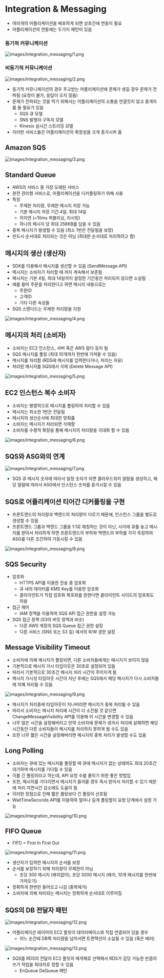 # Integration & Messaging

- 여러개의 어플리케이션을 배포하게 되면 상호간에 연동이 필요
- 어플리케이션의 연동에는 두가지 패턴이 있음

### 동기적 커뮤니케이션

![images/integration_messaging/1.png](images/integration_messaging/1.png)

### 비동기적 커뮤니케이션

![images/integration_messaging/2.png](images/integration_messaging/2.png)

- 동기적 커뮤니케이션의 경우 주고받는 어플리케이션에 문제가 생길 경우 문제가 전파됨 (요청이 불가, 응답이 오지 않음)
- 문제가 전파되는 것을 막기 위해서는 어플리케이션의 소통을 연결짓지 않고 중개자를 둘 필요가 있음
  - SQS 큐 모델
  - SNS 발행자 구독자 모델
  - Kinesis 실시간 스트리밍 모델
- 이러한 서비스들은 어플리케이션의 확장성을 크게 증가시켜 줌

## Amazon SQS

![images/integration_messaging/3.png](images/integration_messaging/3.png)

## Standard Queue

- AWS의 서비스 중 가장 오래된 서비스
- 완전 관리형 서비스로, 어플리케이션을 디커플링하기 위해 사용
- 특징
  - 무제한 처리량, 무제한 메시지 저장 가능
  - 기본 메시지 저장 기간 4일, 최대 14일
  - 저지연 (<10ms 퍼블리싱, 리시빙)
  - 하나의 메시지 당 최대 256KB를 담을 수 있음
- 중복 메시지가 발생할 수 있음 (최소 1번은 전달됨을 보장)
- 반드시 순서대로 처리되는 것은 아님 (최대한 순서대로 처리하려고 함)

## 메시지의 생산 (생산자)

- SDK를 이용해서 메시지를 생산할 수 있음 (SendMessage API)
- 메시지는 소비자가 처리할 때 까지 계속해서 보존됨
- 메시지는 기본 4일, 최대 14일까지 설정한 기간동안 처리되지 않으면 소실됨
- 예를 들어 주문을 처리한다고 하면 메시지 내용으로는
  - 주문ID
  - 고객ID
  - 기타 다른 속성들
- SQS 스탠다드는 무제한 처리량을 지원

![images/integration_messaging/4.png](images/integration_messaging/4.png)

## 메시지의 처리 (소비자)

- 소비자는 EC2 인스턴스, 서버 혹은 AWS 람다 등이 됨
- SQS 메시지를 폴링 (최대 10개까지 한번에 가져올 수 있음)
- 메시지를 처리함 (RDS에 메시지를 입력한다거나, 처리는 자유)
- 처리된 메시지를 SQS에서 삭제 (Delete Message API)

![images/integration_messaging/5.png](images/integration_messaging/5.png)

## EC2 인스턴스 복수 소비자

- 소비자는 병렬적으로 메시지를 폴링하여 처리할 수 있음
- 메시지는 최소한 1번은 전달됨
- 메시지의 생산순서에 최대한 맞춰줌
- 소비자는 메시지가 처리되면 삭제함
- 소비자를 수평적 확장을 통해 메시지의 처리량을 극대화 할 수 있음

![images/integration_messaging/6.png](images/integration_messaging/6.png)

## SQS와 ASG와의 연계

![images/integration_messaging/7.png](images/integration_messaging/7.png)

- SQS 큐 메시지 숫자에 따라서 일정 숫자가 되면 클라우드워치 알람을 생성하고, 해당 알람에 따라서 ASG에서 인스턴스 숫자를 증가시킬 수 있음

## SQS로 어플리케이션 티어간 디커플링을 구현

- 프론트엔드의 처리량과 백엔드의 처리량이 다르기 때문에, 인스턴스 그룹을 별도로 생성할 수 있음
- 프론트엔드 그룹과 백엔드 그룹을 1:1로 매칭하는 것이 아닌, 사이에 큐를 놓고 메시지를 받아서 처리하게 하면 프론트엔드의 부하와 백엔드의 부하를 각각 측정하여 ASG를 다른 조건하여 가동시킬 수 있음

![images/integration_messaging/8.png](images/integration_messaging/8.png)

## SQS Security

- 암호화
  - HTTPS API를 이용한 전송 중 암호화
  - 큐 내의 데이터를 KMS Key를 이용한 암호화
  - 클라이언트가 직접 암호화 복호화를 원한다면 클라이언트 사이드의 암호화도 허용
- 접근 제어
  - IAM 정책을 이용하여 SQS API 접근 권한을 설정 가능
- SQS 접근 정책 (S3의 버킷 정책과 비슷)
  - 다른 AWS 계정의 SQS Queue 접근 권한 설정
  - 다른 서비스 (SNS 또는 S3 등) 에서의 R/W 권한 설정

## Message Visibility Timeout

- 소비자에 의해 메시지가 폴링되면, 다른 소비자들에게는 메시지가 보이지 않음
- 기본적으로 메시지 가시 타임아웃은 30초로 설정되어 있음
- 따라서 기본적으로 30초간 메시지 처리 시간이 주어지게 됨
- 메시지 가시성 타임아웃 시간이 지난 후에는 SQS에서 해당 메시지가 다시 소비자들에 의해 처리될 수 있음

![images/integration_messaging/9.png](images/integration_messaging/9.png)

- 메시지가 처리중에 타임아웃이 지나버리면 메시지가 중복 처리될 수 있음
- 따라서 소비자는 메시지 처리에 시간이 더 소진될 것 같으면 ChangeMessageVisibility API를 이용해 이 시간을 변경할 수 있음
- 너무 많은 시간을 설정해버리고 만약 소비자에 문제가 생겨서 처리에 실패하면 해당 시간동안 다른 소비자들이 메시지를 처리하지 못하게 될 수도 있음
- 또한 너무 짧은 시간을 설정해버리면 메시지의 중복 처리가 발생할 수도 있음

## Long Polling

- 소비자는 큐에 있는 메시지를 폴링할 때 큐에 메시지가 없는 상태여도 최대 20초간 대기하며 메시지를 기다릴 수 있음
- 이를 긴 폴링이라고 하는데, API 요청 수를 줄이기 위한 좋은 방법임
- 또한, 메시지를 기다리면서 메시지가 들어올 경우 즉시 받아서 처리할 수 있기 때문에 처리 지연시간 감소에도 도움이 됨
- 이러한 장점으로 인해 짧은 폴링보다 긴 폴링이 선호됨
- WaitTimeSeconds API를 이용하여 얼마나 길게 폴링할지 요청 단계에서 설정 가능

![images/integration_messaging/10.png](images/integration_messaging/10.png)

## FIFO Queue

- FIFO = First In First Out

![images/integration_messaging/11.png](images/integration_messaging/11.png)

- 생산자가 입력한 메시지의 순서를 보장
- 순서를 보장하기 위해 처리량이 무제한이 아님
  - 초당 300 메시지 (배치없이), 초당 3000 메시지 (배치, 10개 메시지를 한번에 가져오기)
- 정확하게 한번만 들어오고 나감 (중복제거)
- 소비자에 의해 처리되는 메시지는 정확하게 순서대로 이루어짐

## SQS의 DB 전달자 패턴

![images/integration_messaging/12.png](images/integration_messaging/12.png)

- 어플리케이션 레이어의 EC2 플릿이 데이터베이스와 직접 연결되어 있을 경우
  - 어느 순간에 DB쪽 처리량을 넘어서면 트랜잭션이 소실될 수 있음 (혹은 에러)

![images/integration_messaging/13.png](images/integration_messaging/13.png)

- SQS를 RDS의 전달자 EC2 플릿의 매개체로 선택해서 RDS가 감당 가능한 만큼의 쓰기 작업을 최대치로 정할 수 있음
  - EnQueue DeQueue 패턴
